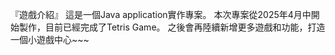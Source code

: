 『遊戲介紹』
這是一個Java application實作專案。
本次專案從2025年4月中開始製作，目前已經完成了Tetris Game。
之後會再陸續新增更多遊戲和功能，打造一個小遊戲中心~~~
